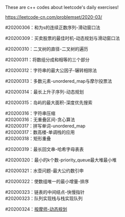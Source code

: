These are c++ codes about leetcode's daily exercises!  

https://leetcode-cn.com/problemset/2020-03/  

#20200306：和为s的连续正数序列-滑动窗口法  

#20200309：买卖股票的最佳时机-动态规划与滑动窗口法  

#20200310：二叉树的直径-二叉树的遍历

#20200311：将数组分成和相等的三个部分

#20200312：字符串的最大公因子-辗转相除法

#20200313：多数元素-unordered_map与摩尔投票法

#20200314：最长上升子序列-动态规划

#20200315：岛屿的最大面积-深度优先搜索

#20200316：字符串压缩  
#20200316：无重叠区间-贪心算法  
#20200317：拼写单词-unordered_map  
#20200317：数高楼-单调栈的应用  
#20200318：矩形重叠    

#20200319：最长回文串-哈希字母表表

#20200320：最小的k个数-priority_queue最大堆最小堆

#20200321：水壶问题-最大公约数引申

#20200322：使数组唯一的最小增量-排序

#20200323：链表的中间结点-快慢指针  
#20200323：队列实现栈与栈实现队列

#20200324：[按摩师-动态规划](https://github.com/tamlovincy/leetcode/blob/master/20200324/%E9%9D%A2%E8%AF%95%E9%A2%98_17.16.%E6%8C%89%E6%91%A9%E5%B8%88.cpp)
